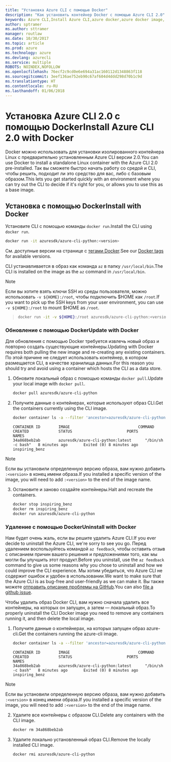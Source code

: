 ```yaml
---
title: "Установка Azure CLI с помощью Docker"
description: "Как установить контейнер Docker с помощью Azure CLI 2.0"
keywords: Azure CLI,Install Azure CLI,azure docker,azure docker image,
author: sptramer
ms.author: sttramer
manager: routlaw
ms.date: 10/30/2017
ms.topic: article
ms.prod: azure
ms.technology: azure
ms.devlang: azurecli
ms.service: multiple
ROBOTS: NOINDEX,NOFOLLOW
ms.openlocfilehash: 76ecf2c9cd0e6e694a31ac160112d1348863f118
ms.sourcegitcommit: 3eef136ae752eb90c67af604d4ddd298d70b1c9d
ms.translationtype: HT
ms.contentlocale: ru-RU
ms.lasthandoff: 01/06/2018
---
```

# <a name="install-azure-cli-20-with-docker"></a><span data-ttu-id="a408f-104">Установка Azure CLI 2.0 с помощью Docker</span><span class="sxs-lookup"><span data-stu-id="a408f-104">Install Azure CLI 2.0 with Docker</span></span>

<span data-ttu-id="a408f-105">Docker можно использовать для установки изолированного контейнера Linux с предварительно установленным Azure CLI версии 2.0.</span><span class="sxs-lookup"><span data-stu-id="a408f-105">You can use Docker to install a standalone Linux container with the Azure CLI 2.0 pre-installed.</span></span> <span data-ttu-id="a408f-106">Так вы сможете быстро начать работу со средой и CLI, чтобы решить, подходит ли это средство для вас, либо с базовым образом.</span><span class="sxs-lookup"><span data-stu-id="a408f-106">This lets you get started quickly with an environment where you can try out the CLI to decide if it's right for you, or allows you to use this as a base image.</span></span>

## <a name="install-with-docker"></a><span data-ttu-id="a408f-107">Установка с помощью Docker</span><span class="sxs-lookup"><span data-stu-id="a408f-107">Install with Docker</span></span>

<span data-ttu-id="a408f-108">Установите CLI с помощью команды `docker run`.</span><span class="sxs-lookup"><span data-stu-id="a408f-108">Install the CLI using `docker run`.</span></span>

   ```bash
   docker run -it azuresdk/azure-cli-python:<version>
   ```

<span data-ttu-id="a408f-109">См. доступные версии на странице с [тегами Docker](https://hub.docker.com/r/azuresdk/azure-cli-python/tags/).</span><span class="sxs-lookup"><span data-stu-id="a408f-109">See our [Docker tags](https://hub.docker.com/r/azuresdk/azure-cli-python/tags/) for available versions.</span></span>

<span data-ttu-id="a408f-110">CLI устанавливается в образ как команда `az` в папку `/usr/local/bin`.</span><span class="sxs-lookup"><span data-stu-id="a408f-110">The CLI is installed on the image as the `az` command in `/usr/local/bin`.</span></span>

> [!NOTE]
> <span data-ttu-id="a408f-111">Если вы хотите взять ключи SSH из среды пользователя, можно использовать `-v ${HOME}:/root`, чтобы подключить $HOME как `/root`.</span><span class="sxs-lookup"><span data-stu-id="a408f-111">If you want to pick up the SSH keys from your user environment, you can use `-v ${HOME}:/root` to mount $HOME as `/root`.</span></span>

> ```bash
> docker run -it -v ${HOME}:/root azuresdk/azure-cli-python:<version>
> ```

### <a name="update-with-docker"></a><span data-ttu-id="a408f-112">Обновление с помощью Docker</span><span class="sxs-lookup"><span data-stu-id="a408f-112">Update with Docker</span></span>

<span data-ttu-id="a408f-113">Для обновления с помощью Docker требуется извлечь новый образ и повторно создать существующие контейнеры.</span><span class="sxs-lookup"><span data-stu-id="a408f-113">Updating with Docker requires both pulling the new image and re-creating any existing containers.</span></span> <span data-ttu-id="a408f-114">По этой причине не следует использовать контейнер, в котором размещается CLI, в качестве хранилища данных.</span><span class="sxs-lookup"><span data-stu-id="a408f-114">For this reason you should try and avoid using a container which hosts the CLI as a data store.</span></span>

1. <span data-ttu-id="a408f-115">Обновите локальный образ с помощью команды `docker pull`.</span><span class="sxs-lookup"><span data-stu-id="a408f-115">Update your local image with `docker pull`.</span></span>

   ```bash
   docker pull azuresdk/azure-cli-python
   ```

2. <span data-ttu-id="a408f-116">Получите данные о контейнерах, которые используют образ CLI.</span><span class="sxs-lookup"><span data-stu-id="a408f-116">Get the containers currently using the CLI image.</span></span>

   ```bash
   docker container ls -a --filter 'ancestor=azuresdk/azure-cli-python'
   ```

   ```output
   CONTAINER ID        IMAGE                              COMMAND             CREATED             STATUS                        PORTS               NAMES
   34a868beb2ab        azuresdk/azure-cli-python:latest      "/bin/sh -c bash"   8 minutes ago       Exited (0) 8 minutes ago                       inspiring_benz
   ```

  > [!NOTE]
  > <span data-ttu-id="a408f-117">Если вы установили определенную версию образа, вам нужно добавить `:<version>` в конец имени образа.</span><span class="sxs-lookup"><span data-stu-id="a408f-117">If you installed a specific version of the image, you will need to add `:<version>` to the end of the image name.</span></span>

3. <span data-ttu-id="a408f-118">Остановите и заново создайте контейнеры.</span><span class="sxs-lookup"><span data-stu-id="a408f-118">Halt and recreate the containers.</span></span>

   ```bash
   docker stop inspiring_benz
   docker rm inspiring_benz
   docker run azuresdk/azure-cli-python
   ```

### <a name="uninstall-with-docker"></a><span data-ttu-id="a408f-119">Удаление с помощью Docker</span><span class="sxs-lookup"><span data-stu-id="a408f-119">Uninstall with Docker</span></span>

<span data-ttu-id="a408f-120">Нам будет очень жаль, если вы решите удалить Azure CLI.</span><span class="sxs-lookup"><span data-stu-id="a408f-120">If you ever decide to uninstall the Azure CLI, we're sorry to see you go.</span></span> <span data-ttu-id="a408f-121">Перед удалением воспользуйтесь командой `az feedback`, чтобы оставить отзыв с описанием причин вашего решения и предложениями того, как мы могли бы улучшить этот продукт.</span><span class="sxs-lookup"><span data-stu-id="a408f-121">Before you uninstall, use the `az feedback` command to give us some reasons why you chose to uninstall and how we could improve the CLI experience.</span></span> <span data-ttu-id="a408f-122">Мы хотим убедиться, что Azure CLI не содержит ошибок и удобен в использовании.</span><span class="sxs-lookup"><span data-stu-id="a408f-122">We want to make sure that the Azure CLI is as bug-free and user-friendly as we can make it.</span></span> <span data-ttu-id="a408f-123">Вы также можете [отправить описание проблемы на GitHub](https://github.com/Azure/azure-cli/issues).</span><span class="sxs-lookup"><span data-stu-id="a408f-123">You can also [file a github issue](https://github.com/Azure/azure-cli/issues).</span></span>

<span data-ttu-id="a408f-124">Чтобы удалить образ Docker CLI, вам нужно сначала удалить все контейнеры, на которых он запущен, а затем — локальный образ.</span><span class="sxs-lookup"><span data-stu-id="a408f-124">To properly uninstall the CLI Docker image you need to remove any containers running it, and then delete the local image.</span></span>

1. <span data-ttu-id="a408f-125">Получите данные о контейнерах, на которых запущен образ azure-cli.</span><span class="sxs-lookup"><span data-stu-id="a408f-125">Get the containers running the azure-cli image.</span></span>

   ```bash
   docker container ls -a --filter 'ancestor=azuresdk/azure-cli-python'
   ```

   ```output
   CONTAINER ID        IMAGE                              COMMAND             CREATED             STATUS                        PORTS               NAMES
   34a868beb2ab        azuresdk/azure-cli-python:latest      "/bin/sh -c bash"   8 minutes ago       Exited (0) 8 minutes ago                       inspiring_benz
   ```
  > [!NOTE]
  > <span data-ttu-id="a408f-126">Если вы установили определенную версию образа, вам нужно добавить `:<version>` в конец имени образа.</span><span class="sxs-lookup"><span data-stu-id="a408f-126">If you installed a specific version of the image, you will need to add `:<version>` to the end of the image name.</span></span>

2. <span data-ttu-id="a408f-127">Удалите все контейнеры с образом CLI.</span><span class="sxs-lookup"><span data-stu-id="a408f-127">Delete any containers with the CLI image.</span></span>

   ```bash
   docker rm 34a868beb2ab
   ```

3. <span data-ttu-id="a408f-128">Удалите локально установленный образ CLI.</span><span class="sxs-lookup"><span data-stu-id="a408f-128">Remove the locally installed CLI image.</span></span>

   ```bash
   docker rmi azuresdk/azure-cli-python
   ```


